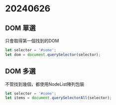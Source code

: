 # 20240626

## DOM 單選

只會取得第一個找到的DOM

```js
let selector = '#some';
let dom = document.querySelector(selector);
```

## DOM 多選

不管找到幾個，都使用NodeList陣列包裝

```js
let selector = '#some';
let items = document.querySelectorAll(selector);
```
